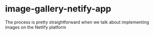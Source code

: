 # image-gallery-netify-app
The process is pretty straightforward when we talk about implementing images on the Netlify platform
